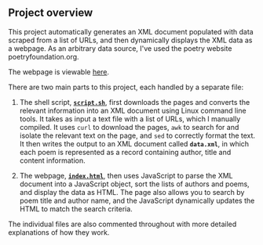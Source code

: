 ## Project overview

This project automatically generates an XML document populated with data scraped from a list of URLs, and then dynamically displays the XML data as a webpage. As an arbitrary data source, I've used the poetry website poetryfoundation.org. 

The webpage is viewable [here](https://oldstatue.github.io/demo/).

There are two main parts to this project, each handled by a separate file:

1. The shell script, [**`script.sh`**](https://github.com/oldstatue/demo/blob/master/script.sh), first downloads the pages and converts the relevant information into an XML document using Linux command line tools. It takes as input a text file with a list of URLs, which I manually compiled. It uses `curl` to download the pages, `awk` to search for and isolate the relevant text on the page, and `sed` to correctly format the text. It then writes the output to an XML document called **`data.xml`**, in which each poem is represented as a record containing author, title and content information. 

1. The webpage, [**`index.html`**](https://github.com/oldstatue/demo/blob/master/index.html), then uses JavaScript to parse the XML document into a JavaScript object, sort the lists of authors and poems, and display the data as HTML. The page also allows you to search by poem title and author name, and the JavaScript dynamically updates the HTML to match the search criteria.

The individual files are also commented throughout with more detailed explanations of how they work.  
